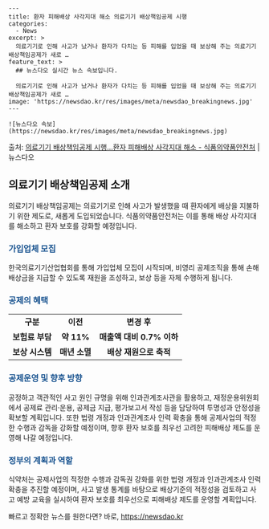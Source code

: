    ---
    title: 환자 피해배상 사각지대 해소 의료기기 배상책임공제 시행
    categories:
      - News
    excerpt: >
      의료기기로 인해 사고가 났거나 환자가 다치는 등 피해를 입었을 때 보상해 주는 의료기기 배상책임공제가 새로 …
    feature_text: >
      ## 뉴스다오 실시간 뉴스 속보입니다.
    
      의료기기로 인해 사고가 났거나 환자가 다치는 등 피해를 입었을 때 보상해 주는 의료기기 배상책임공제가 새로 …
    image: 'https://newsdao.kr/res/images/meta/newsdao_breakingnews.jpg'
    ---
    
    ![뉴스다오 속보](https://newsdao.kr/res/images/meta/newsdao_breakingnews.jpg)

<p>출처: <a href="https://newsdao.kr/2701" rel="dofollow">의료기기 배상책임공제 시행…환자 피해배상 사각지대 해소 - 식품의약품안전처</a> | 뉴스다오</p>

<h2 data-ke-size="size26">의료기기 배상책임공제 소개</h2>
<p data-ke-size="size16">의료기기 배상책임공제는 의료기기로 인해 사고가 발생했을 때 환자에게 배상을 지불하기 위한 제도로, 새롭게 도입되었습니다. 식품의약품안전처는 이를 통해 배상 사각지대를 해소하고 환자 보호를 강화할 예정입니다.</p>

<h3><b><span style="color: #1a5490;">가입업체 모집</span></b></h3>
<p data-ke-size="size16">한국의료기기산업협회를 통해 가입업체 모집이 시작되며, 비영리 공제조직을 통해 손해배상금을 지급할 수 있도록 재원을 조성하고, 보상 등을 자체 수행하게 됩니다.</p>

<h3><b><span style="color: #1a5490;">공제의 혜택</span></b></h3>
<table>
	<tr>
		<td style="text-align: center; height: 17px;"><b>구분</b></td>
		<td style="text-align: center; height: 17px;"><b>이전</b></td>
		<td style="text-align: center; height: 17px;"><b>변경 후</b></td>
	</tr>
	<tr>
		<td style="text-align: center; height: 17px;"><b>보험료 부담</b></td>
		<td style="text-align: center; height: 17px;"><b>약 11%</b></td>
		<td style="text-align: center; height: 17px;"><b>매출액 대비 0.7% 이하</b></td>
	</tr>
	<tr>
		<td style="text-align: center; height: 17px;"><b>보상 시스템</b></td>
		<td style="text-align: center; height: 17px;"><b>매년 소멸</b></td>
		<td style="text-align: center; height: 17px;"><b>배상 재원으로 축적</b></td>
	</tr>
</table>

<h3><b><span style="color: #1a5490;">공제운영 및 향후 방향</span></b></h3>
<p data-ke-size="size16">공정하고 객관적인 사고 원인 규명을 위해 인과관계조사관을 활용하고, 재정운용위원회에서 공제료 관리·운용, 공제금 지급, 평가보고서 작성 등을 담당하여 투명성과 안정성을 확보할 계획입니다. 또한 법령 개정과 인과관계조사 인력 확충을 통해 공제사업의 적정한 수행과 감독을 강화할 예정이며, 향후 환자 보호를 최우선 고려한 피해배상 제도를 운영해 나갈 예정입니다.</p>

<h3><b><span style="color: #1a5490;">정부의 계획과 역할</span></b></h3>
<p data-ke-size="size16">식약처는 공제사업의 적정한 수행과 감독권 강화를 위한 법령 개정과 인과관계조사 인력 확충을 추진할 예정이며, 사고 발생 통계를 바탕으로 배상기준의 적정성을 검토하고 사고 예방 교육을 실시하여 환자 보호를 최우선으로 피해배상 제도를 운영할 계획입니다.</p> 

빠르고 정확한 뉴스를 원한다면? 바로, <a href="https://newsdao.kr" rel="dofollow">https://newsdao.kr</a>


    
